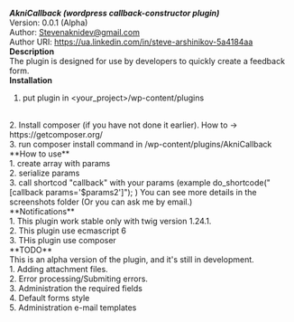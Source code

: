 **_AkniCallback (wordpress callback-constructor plugin)_**
<br />
Version: 0.0.1 (Alpha)
<br />
Author: Stevenaknidev@gmail.com
<br />
Author URI: https://ua.linkedin.com/in/steve-arshinikov-5a4184aa
<br />
**Description**
<br />
The plugin is designed for use by developers to quickly create a feedback form.
<br />
**Installation**
<br />
1. put plugin in <your_project>/wp-content/plugins
<br />
2. Install composer (if you have not done it earlier). How to -> https://getcomposer.org/
<br />
3. run composer install command in <your_project>/wp-content/plugins/AkniCallback
<br/>
**How to use**
<br />
1. create array with params
<br />
2. serialize params
<br />
3. call shortcod "callback" with your params (example do_shortcode("[callback params='$params2']"); )
You can see more details in the screenshots folder (Or you can ask me by email.)
<br />
**Notifications**
<br />
1. This plugin work stable only with twig version 1.24.1.
<br />
2. This plugin use ecmascript 6
<br />
3. THis plugin use composer
<br />
**TODO**
<br />
This is an alpha version of the plugin, and it's still in development.
<br />
1. Adding attachment files.
<br />
2. Error processing/Submiting errors.
<br />
3. Administration the required fields
<br />
4. Default forms style
<br />
5. Administration e-mail templates
<br />